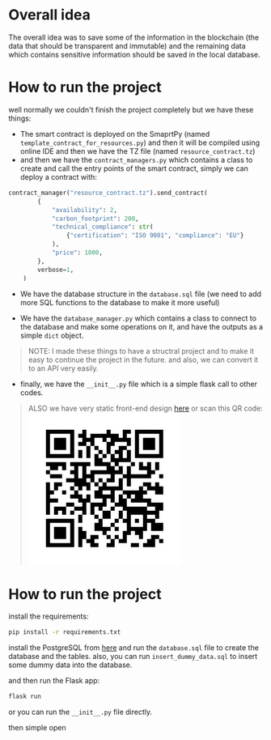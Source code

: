 # Overall idea
The overall idea was to save some of the information in the blockchain (the data that should be transparent and immutable) and the remaining data which contains sensitive information should be saved in the local database. 

# How to run the project
well normally we couldn't finish the project completely but we have these things:
- The smart contract is deployed on the SmaprtPy (named `template_contract_for_resources.py`) and then it will be compiled using online IDE and then we have the TZ file (named `resource_contract.tz`)
- and then we have the `contract_managers.py` which contains a class to create and call the entry points of the smart contract, simply we can deploy a contract with:
```python
contract_manager("resource_contract.tz").send_contract(
        {
            "availability": 2,
            "carbon_footprint": 200,
            "technical_compliance": str(
                {"certification": "ISO 9001", "compliance": "EU"}
            ),
            "price": 1000,
        },
        verbose=1,
    )
```
- We have the database structure in the `database.sql` file (we need to add more SQL functions to the database to make it more useful)

- We have the `database_manager.py` which contains a class to connect to the database and make some operations on it, and have the outputs as a simple `dict` object.

> NOTE: I made these things to have a structral project and to make it easy to continue the project in the future. and also, we can convert it to an API very easily.

- finally, we have the `__init__.py` file which is a simple flask call to other codes.

> ALSO we have very static front-end design [here](https://greenmarketsol.000webhostapp.com/) or scan this QR code:
![QR code](static/QRcode.jpg)

# How to run the project
install the requirements:
```bash
pip install -r requirements.txt
```

install the PostgreSQL from [here](https://www.postgresql.org/download/) and run the `database.sql` file to create the database and the tables.
also, you can run `insert_dummy_data.sql` to insert some dummy data into the database.

and then run the Flask app:
```bash
flask run
```

or you can run the `__init__.py` file directly.

then simple open 